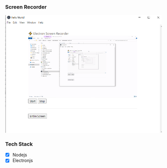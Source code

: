 ### Screen Recorder

![](https://raw.githubusercontent.com/yatharth1706/electron-screen-recorder/master/src/Assets/SoftwarePic.png)

### Tech Stack

- [x] Nodejs
- [x] Electronjs
